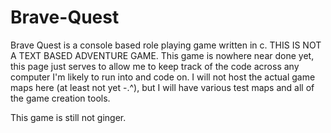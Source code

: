 Brave-Quest
===========

Brave Quest is a console based role playing game written in c.
THIS IS NOT A TEXT BASED ADVENTURE GAME.
This game is nowhere near done yet, this page just serves to allow me
to keep track of the code across any computer I'm likely to run into
and code on. I will not host the actual game maps here
(at least not yet -.^), but I will have various test maps and all of
the game creation tools.


This game is still not ginger.
